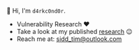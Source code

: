 👋 Hi, I'm `d4rkc0nd0r`.

- Vulnerability Research ❤️
- Take a look at my published [research](https://github.com/d4rkc0nd0r/exploits) 😉
- Reach me at: sidd_tim@outlook.com
